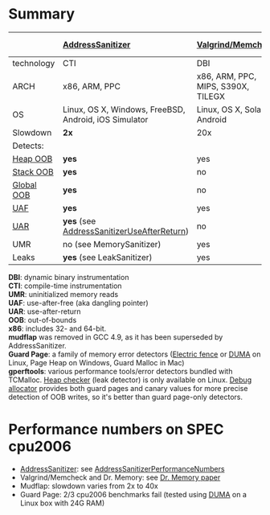 # Summary

|                                         | [AddressSanitizer](AddressSanitizer)           | [Valgrind/Memcheck](http://valgrind.org) | [Dr. Memory](http://dynamorio.org/drmemory.html) | [Mudflap](http://gcc.gnu.org/wiki/Mudflap_Pointer_Debugging) | Guard Page  | [gperftools](https://github.com/gperftools/gperftools) |
|:----------------------------------------|:-----------------------------------------------|:-----------------------------------------|:-------------------------------------------------|:-------------------------------------------------------------|:------------|:----------------------------------------------------|
| technology                              | CTI                                            | DBI                                      | DBI                                              | CTI                                                          | Library     | Library                                             |
| ARCH                                    | x86, ARM, PPC                              | x86, ARM, PPC, MIPS, S390X, TILEGX                             | x86                                              | all(?)                                                       | all(?)      | all(?)                                              |
| OS                                      | Linux, OS X, Windows, FreeBSD, Android, iOS Simulator          | Linux, OS X, Solaris, Android                              | Windows, Linux                                   | Linux, Mac(?)                                                | All (1)     | Linux, Windows                                      |
| Slowdown                                | **2x**                                         | 20x                                      | 10x                                              | 2x-40x                                                       | ?           | ?                                                   |
| Detects:                                |                                                |                                          |                                                  |                                                              |             |                                                     |
| [Heap OOB](AddressSanitizerExampleHeapOutOfBounds)       | **yes**                                        | yes                                      | yes                                              | yes                                                          | some        | some                                                |
| [Stack OOB](AddressSanitizerExampleStackOutOfBounds)     | **yes**                                        | no                                       | no                                               | some                                                         | no          | no                                                  |
| [Global OOB](AddressSanitizerExampleGlobalOutOfBounds)   | **yes**                                        | no                                       | no                                               | ?                                                            | no          | no                                                  |
| [UAF](AddressSanitizerExampleUseAfterFree)               | **yes**                                        | yes                                      | yes                                              | yes                                                          | yes         | yes                                                 |
| [UAR](AddressSanitizerExampleUseAfterReturn)             | **yes** (see [AddressSanitizerUseAfterReturn](AddressSanitizerUseAfterReturn))     | no                                       | no                                               | no                                                           | no          | no                                                  |
| UMR                                     | no (see MemorySanitizer)                        | yes                                      | yes                                              | ?                                                            | no          | no                                                  |
| Leaks                                   | **yes** (see LeakSanitizer)                    | yes                                      | yes                                              | ?                                                            | no          | yes                                                 |


**DBI**: dynamic binary instrumentation  
**CTI**: compile-time instrumentation  
**UMR**: uninitialized memory reads  
**UAF**: use-after-free (aka dangling pointer)  
**UAR**: use-after-return  
**OOB**: out-of-bounds  
**x86**: includes 32- and 64-bit.  
**mudflap** was removed in GCC 4.9, as it has been superseded by AddressSanitizer.  
**Guard Page**: a family of memory error detectors ([Electric fence](https://en.wikipedia.org/wiki/Electric_Fence) or [DUMA](http://duma.sourceforge.net/) on Linux, Page Heap on Windows, Guard Malloc in Mac)  
**gperftools**: various performance tools/error detectors bundled with TCMalloc. [Heap checker](http://htmlpreview.github.io/?https://github.com/gperftools/gperftools/blob/master/doc/heap_checker.html) (leak detector) is only available on Linux. [Debug allocator](https://github.com/gperftools/gperftools/blob/master/src/debugallocation.cc) provides both guard pages and canary values for more precise detection of OOB writes, so it's better than guard page-only detectors.


# Performance numbers on SPEC cpu2006
  * [AddressSanitizer](AddressSanitizer): see [AddressSanitizerPerformanceNumbers](AddressSanitizerPerformanceNumbers)
  * Valgrind/Memcheck and Dr. Memory: see [Dr. Memory paper](http://static.googleusercontent.com/external_content/untrusted_dlcp/research.google.com/en/us/pubs/archive/37274.pdf)
  * Mudflap: slowdown varies from 2x to 40x
  * Guard Page: 2/3 cpu2006 benchmarks fail (tested using [DUMA](http://duma.sourceforge.net/) on a Linux box with 24G RAM)